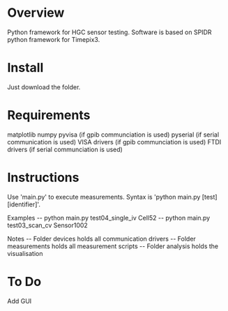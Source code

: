 # Overview

Python framework for HGC sensor testing. Software is based on SPIDR python framework for Timepix3. 


# Install
Just download the folder.

# Requirements

matplotlib
numpy
pyvisa (if gpib communciation is used)
pyserial (if serial communication is used)
VISA drivers (if gpib communciation is used)
FTDI drivers (if serial communciation is used)


# Instructions
Use 'main.py' to execute measurements. Syntax is 'python main.py [test] [identifier]'.


Examples
-- python main.py test04_single_iv Cell52
-- python main.py test03_scan_cv Sensor1002

Notes
-- Folder devices holds all communication drivers
-- Folder measurements holds all measurement scripts
-- Folder analysis holds the visualisation


# To Do

Add GUI

